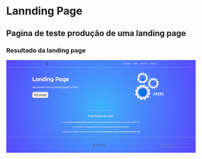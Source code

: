<h1>Lannding Page</h1>
<h2>Pagina de teste produção de uma landing page</h2>

<h3>Resultado da landing page</h3>
<img src="/assets/LD-PG.png">